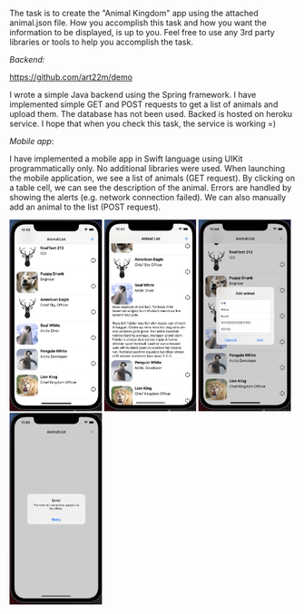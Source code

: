 The task is to create the "Animal Kingdom" app using the attached animal.json file. How you accomplish this task and how you want the information to be displayed, is up to you. Feel free to use any 3rd party libraries or tools to help you accomplish the task.

*Backend:*

https://github.com/art22m/demo

I wrote a simple Java backend using the Spring framework. I have implemented simple GET and POST requests to get a list of animals and upload them. The database has not been used. Backed is hosted on heroku service. I hope that when you check this task, the service is working =)

*Mobile app*:

I have implemented a mobile app in Swift language using UIKit programmatically only. No additional libraries were used. When launching the mobile application, we see a list of animals (GET request). By clicking on a table cell, we can see the description of the animal. Errors are handled by showing the alerts (e.g. network connection failed). We can also manually add an animal to the list (POST request).

<img src="photo1.png" style="zoom: 33%;" />
<img src="photo2.png" style="zoom: 33%;" />
<img src="photo3.png" style="zoom: 33%;" />
<img src="photo4.png" style="zoom: 33%;" />